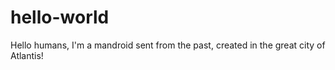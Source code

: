 hello-world
===========

Hello humans, I'm a mandroid sent from the past, created in the great city of Atlantis!

